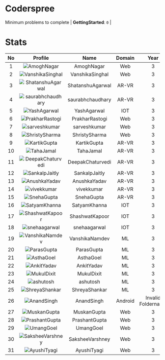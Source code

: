 
Coderspree
==========
  


Minimum problems to complete | **GettingStarted**: `0` |   

# Stats
  

|No|Profile|Name|Domain|Year|Solved|
| :---: | :---: | :---: | :---: | :---: | :---: |
|1|![AmoghNagar](https://avatars.githubusercontent.com/u/66239105?v=4&s=100)|AmoghNagar|Web|3|7|
|2|![VanshikaSinghal](https://avatars.githubusercontent.com/u/56070358?v=4&s=100)|VanshikaSinghal|Web|3|5|
|3|![ShatanshuAgarwal](https://avatars.githubusercontent.com/u/63258511?v=4&s=100)|ShatanshuAgarwal|AR-VR|3|4|
|4|![saurabhchaudhary](https://avatars.githubusercontent.com/u/54533861?v=4&s=100)|saurabhchaudhary|AR-VR|3|3|
|5|![YashAgarwal](https://avatars.githubusercontent.com/u/59206738?v=4&s=100)|YashAgarwal|IOT|3|2|
|6|![PrakharRastogi](https://avatars.githubusercontent.com/u/73363063?v=4&s=100)|PrakharRastogi|Web|3|2|
|7|![sarveshkumar](https://avatars.githubusercontent.com/u/58571739?v=4&s=100)|sarveshkumar|Web|3|2|
|8|![ShristySharma](https://avatars.githubusercontent.com/u/63495575?v=4&s=100)|ShristySharma|Web|3|2|
|9|![KartikGupta](https://avatars.githubusercontent.com/u/57028920?v=4&s=100)|KartikGupta|AR-VR|3|1|
|10|![TahaJamal](https://avatars.githubusercontent.com/u/60614154?v=4&s=100)|TahaJamal|AR-VR|3|1|
|11|![DeepakChaturvedi](https://avatars.githubusercontent.com/u/61619479?v=4&s=100)|DeepakChaturvedi|AR-VR|3|1|
|12|![SankalpJaitly](https://avatars.githubusercontent.com/u/63491937?v=4&s=100)|SankalpJaitly|AR-VR|3|1|
|13|![AnushkaYadav](https://avatars.githubusercontent.com/u/63538061?v=4&s=100)|AnushkaYadav|AR-VR|3|1|
|14|![vivekkumar](https://avatars.githubusercontent.com/u/60609162?v=4&s=100)|vivekkumar|AR-VR|3|1|
|15|![SnehaGupta](https://avatars.githubusercontent.com/u/63196333?v=4&s=100)|SnehaGupta|AR-VR|3|1|
|16|![SatyamKhanna](https://avatars.githubusercontent.com/u/52063544?v=4&s=100)|SatyamKhanna|IOT|3|1|
|17|![ShashwatKapoor](https://avatars.githubusercontent.com/u/74201117?v=4&s=100)|ShashwatKapoor|IOT|3|1|
|18|![snehaagarwal](https://avatars.githubusercontent.com/u/91549661?v=4&s=100)|snehaagarwal|IOT|3|1|
|19|![VanshikaNamdev](https://avatars.githubusercontent.com/u/64363094?v=4&s=100)|VanshikaNamdev|ML|3|1|
|20|![ParasGupta](https://avatars.githubusercontent.com/u/60445527?v=4&s=100)|ParasGupta|ML|3|1|
|21|![AsthaGoel](https://avatars.githubusercontent.com/u/62610706?v=4&s=100)|AsthaGoel|ML|3|1|
|22|![AnkitYadav](https://avatars.githubusercontent.com/u/66520710?v=4&s=100)|AnkitYadav|ML|3|1|
|23|![MukulDixit](https://avatars.githubusercontent.com/u/55882740?v=4&s=100)|MukulDixit|ML|3|1|
|24|![ashutosh](https://avatars.githubusercontent.com/u/60190101?v=4&s=100)|ashutosh|ML|3|1|
|25|![ShreyaShankar](https://avatars.githubusercontent.com/u/65847819?v=4&s=100)|ShreyaShankar|ML|3|1|
|26|![AnandSingh](https://avatars.githubusercontent.com/u/55613029?v=4&s=100)|AnandSingh|Android|Invalid Foldername|1|
|27|![MuskanGupta](https://avatars.githubusercontent.com/u/83127546?v=4&s=100)|MuskanGupta|Web|3|1|
|28|![PrashantGupta](https://avatars.githubusercontent.com/u/53941491?v=4&s=100)|PrashantGupta|Web|3|1|
|29|![UmangGoel](https://avatars.githubusercontent.com/u/63296710?v=4&s=100)|UmangGoel|Web|3|1|
|30|![SaksheeVarshney](https://avatars.githubusercontent.com/u/66488392?v=4&s=100)|SaksheeVarshney|Web|3|1|
|31|![AyushiTyagi](https://avatars.githubusercontent.com/u/60479969?v=4&s=100)|AyushiTyagi|Web|3|1|
